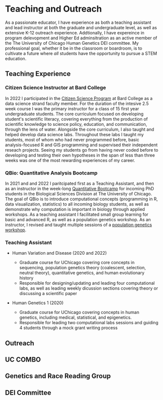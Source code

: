 # Teaching and Outreach 

As a passionate educator, I have experience as both a teaching assistant and lead instructor at both the graduate and undergraduate level, as well as extensive K-12 outreach experience. Addtionally, I have expereince in program delevopment and Higher Ed adminsitration as an active member of the The University of Chicago Human Genetics DEI committee. My professional goal, whether it be in the classroom or boardroom, is to cultivate a future where *all* students have the opportunity to pursue a STEM education. 


## Teaching Experience

### Citizen Science Instructor at Bard College 

In 2022 I participated in the [Citizen Science Program](https://citizenscience.bard.edu/) at Bard College as a data science strand faculty member. For the duration of the intesive 2.5 week course I was the primary instructor for a class of 15 first year undergraduate students. The core curriculum focused on developing student's scientific literacy, covering everything from the production of scientific knowledge to science policy, education, and communication, through the lens of water. Alongside the core curriculum, I also taught and helped develop data science labs. Throughout these labs I taught my students, most of whom who had never programmed before, basic analysis-focused R and GIS programming and supervised their independent reseach projects. Seeing my students go from having never coded before to developing and testing their own hypotheses in the span of less than three weeks was one of the most rewarding experiences of my career. 

### QBio: Quantitative Analysis Bootcamp 

In 2021 and and 2022 I paritcipated first as a Teaching Assistant, and then as an instructor in the week-long [Quantitative Bootcamp](https://biosciences.uchicago.edu/content/mbl-bootcamp) for incoming PhD students in the Biological Sciences Division at The University of Chicago. The goal of QBio is to introduce computational concepts (programming in R, data visualization, statistics) to all incoming biology students, as well as demonstrate why computation is important in biology through applied workshops. As a teaching assistant I facilitated small group learning for basic and advanced R, as well as a population genetics workshop. As an instructor, I revised and taught multiple sessions of a [population genetics workshop](https://github.com/jnovembre/BSD-QBio8/tree/main/workshops/jjberg).   

### Teaching Assistant 

- Human Variation and Disease (2020 and 2022)
  - Graduate course for UChicago covering core concepts in sequencing, population genetics theory (coalescent, selection, neutral theory), quantitative genetics, and human evolutionary history
  -  Responsible for designing/updating and leading four computational labs, as well as leading weekly dicussion sections covering theory or discussing a scientific paper  

- Human Genetics 1 (2020)
  - Graduate course for UChicago covering concepts in human genetics, including medical, statistical, and epigenetics.   
  -  Responsible for leading two computational labs sessions and guiding 4 students through a mock grant writing process  

## Outreach 

## UC COMBO 

## Genetics and Race Reading Group 

## DEI Committee  

